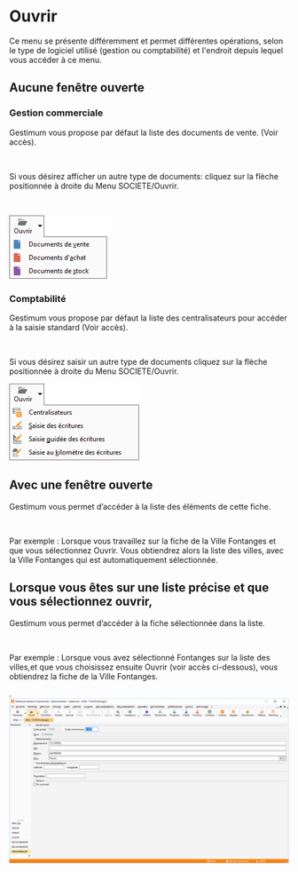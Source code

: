 # Ouvrir

Ce menu se présente différemment et permet différentes opérations, selon 
 le type de logiciel utilisé (gestion ou comptabilité) et l'endroit depuis 
 lequel vous accéder à ce menu.


## Aucune fenêtre ouverte


### Gestion commerciale


Gestimum vous propose par défaut la liste des documents de vente. (Voir 
 accès).


 


Si vous désirez afficher un autre type de documents: cliquez sur la 
 flèche positionnée à droite du Menu SOCIETE/Ouvrir.


 


![](../assets/images/3/BoutonOuvrirGestion.png)


### Comptabilité


Gestimum vous propose par défaut la liste des centralisateurs pour accéder 
 à la saisie standard (Voir accès).


 


Si vous désirez saisir un autre type de documents cliquez sur la flèche 
 positionnée à droite du Menu SOCIETE/Ouvrir.


![](../assets/images/3/BoutonOuvrirCompta.png)


## Avec une fenêtre ouverte


Gestimum vous permet d’accéder à la liste des éléments de cette fiche.


 


Par exemple : Lorsque vous travaillez sur la fiche de la Ville Fontanges 
 et que vous sélectionnez Ouvrir. Vous obtiendrez alors la liste des villes, 
 avec la Ville Fontanges qui est automatiquement sélectionnée.


## Lorsque vous êtes sur une liste précise et que vous sélectionnez ouvrir,


Gestimum vous permet d’accéder à la fiche sélectionnée dans la liste.


 


Par exemple : Lorsque vous avez sélectionné Fontanges sur la liste des 
 villes,et que vous choisissez ensuite Ouvrir (voir accès ci-dessous), 
 vous obtiendrez la fiche de la Ville Fontanges.


.![](../assets/images/3/OuvrirVille.png)


